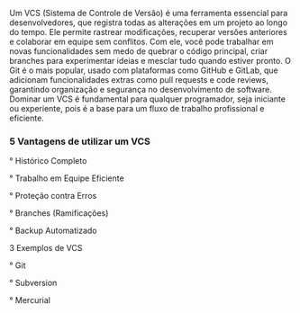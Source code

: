 Um VCS (Sistema de Controle de Versão) é uma ferramenta essencial para desenvolvedores, que registra todas as alterações em um projeto ao longo do tempo. Ele permite rastrear modificações, recuperar versões anteriores e colaborar em equipe sem conflitos. Com ele, você pode trabalhar em novas funcionalidades sem medo de quebrar o código principal, criar branches para experimentar ideias e mesclar tudo quando estiver pronto. O Git é o mais popular, usado com plataformas como GitHub e GitLab, que adicionam funcionalidades extras como pull requests e code reviews, garantindo organização e segurança no desenvolvimento de software. Dominar um VCS é fundamental para qualquer programador, seja iniciante ou experiente, pois é a base para um fluxo de trabalho profissional e eficiente. 

### 5 Vantagens de utilizar um VCS 

° Histórico Completo  

° Trabalho em Equipe Eficiente 

° Proteção contra Erros 

° Branches (Ramificações) 

° Backup Automatizado 


3 Exemplos de VCS 

° Git 

° Subversion 

° Mercurial  